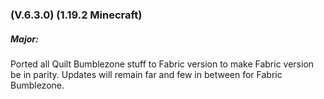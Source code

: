### **(V.6.3.0) (1.19.2 Minecraft)**

##### Major:
Ported all Quilt Bumblezone stuff to Fabric version to make Fabric version be in parity.
 Updates will remain far and few in between for Fabric Bumblezone.
